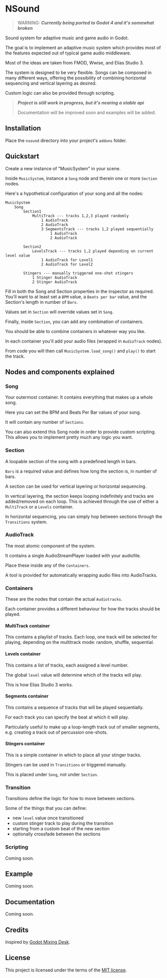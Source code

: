 # NSound

> WARNING: ***Currently being ported to Godot 4 and it's somewhat broken***

Sound system for adaptive music and game audio in Godot.

The goal is to implement an adaptive music system which provides most of the features expected out of typical game audio middleware.

Most of the ideas are taken from FMOD, Wwise, and Elias Studio 3.

The system is designed to be very flexible. Songs can be composed in many different ways,
offering the possibility of combining horizontal sequencing and vertical layering as desired.

Custom logic can also be provided through scripting.

> ***Project is still work in progress, but it's nearing a stable api***
>
> Documentation will be improved soon and examples will be added.

## Installation

Place the `nsound` directory into your project's `addons` folder.

## Quickstart

Create a new instance of "MusicSystem" in your scene.

Inside `MusicSystem`, instance a `Song` node and therein one or more `Section` nodes.

Here's a hypothetical configuration of your song and all the nodes:

```
MusicSystem
    Song
        Section1
            MultiTrack --- tracks 1,2,3 played randomly
                1 AudioTrack
                2 AudioTrack
                3 SegmentsTrack --- tracks 1,2 played sequentially
                    1 AudioTrack
                    2 AudioTrack
                    
        Section2
            LevelsTrack --- tracks 1,2 played depending on current level value
                1 AudioTrack for Level1
                2 AudioTrack for Level2
                
        Stingers --- manually triggered one-shot stingers
            1 Stinger AudioTrack
            2 Stinger AudioTrack
```

Fill in both the Song and Section properties in the inspector as required.
You'll want to at least set a `BPM` value, a `Beats per bar` value,
and the Section's length in number of `Bars`.

Values set in `Section` will override values set in `Song`.

Finally, inside `Section`, you can add any combination of containers.

You should be able to combine containers in whatever way you like.

In each container you'll add your audio files (wrapped in `AudioTrack` nodes).

From code you will then call `MusicSystem.load_song()` and `play()` to start the track.

## Nodes and components explained

### Song

Your outermost container. It contains everything that makes up a whole song.

Here you can set the BPM and Beats Per Bar values of your song.

It will contain any number of `Sections`.

You can also extend this Song node in order to provide custom scripting.
This allows you to implement pretty much any logic you want.

### Section

A loopable section of the song with a predefined length in bars.

`Bars` is a required value and defines how long the section is, in number of bars.

A section can be used for vertical layering or horizontal sequencing.

In vertical layering, the section keeps looping indefinitely and tracks are added/removed on each loop.
This is achieved through the use of either a `MultiTrack` or a `Levels` container.

In horizontal sequencing, you can simply hop between sections through the `Transitions` system.

### AudioTrack

The most atomic component of the system.

It contains a single AudioStreamPlayer loaded with your audiofile.

Place these inside any of the `Containers`.

A tool is provided for automatically wrapping audio files into AudioTracks.

### Containers

These are the nodes that contain the actual `Audiotracks`.

Each container provides a different behaviour for how the tracks should be played.

#### MultiTrack container

This contains a playlist of tracks. Each loop, one track will be selected for playing,
depending on the multitrack mode: random, shuffle, sequential.

#### Levels container

This contains a list of tracks, each assigned a level number.

The global `level` value will determine which of the tracks will play.

This is how Elias Studio 3 works.

#### Segments container

This contains a sequence of tracks that will be played sequentially.

For each track you can specify the beat at which it will play.

Particularly useful to make up a loop-length track out of smaller segments,
e.g. creating a track out of percussion one-shots.

#### Stingers container

This is a simple container in which to place all your stinger tracks.

Stingers can be used in `Transitions` or triggered manually.

This is placed under `Song`, not under `Section`.

### Transition

Transitions define the logic for how to move between sections.

Some of the things that you can define:

- new `level` value once transitioned
- custom stinger track to play during the transition
- starting from a custom beat of the new section
- optionally crossfade between the sections

### Scripting

Coming soon.

## Example

Coming soon.

## Documentation

Coming soon.

## Credits

Inspired by [Godot Mixing Desk](https://github.com/kyzfrintin/Godot-Mixing-Desk).

## License

This project is licensed under the terms of the [MIT license](https://spdx.org/licenses/MIT.html).
